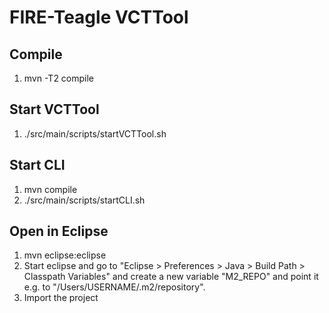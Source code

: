 FIRE-Teagle VCTTool
===================

Compile
-------

1. mvn -T2 compile

Start VCTTool
-------------
1. ./src/main/scripts/startVCTTool.sh

Start CLI
-------------
1. mvn compile
2. ./src/main/scripts/startCLI.sh


Open in Eclipse
---------------
1. mvn eclipse:eclipse
2. Start eclipse and go to "Eclipse > Preferences > Java > Build Path > Classpath Variables" and create a new variable "M2_REPO" and point it e.g. to "/Users/USERNAME/.m2/repository".
3. Import the project
